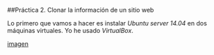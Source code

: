##Práctica 2. Clonar la información de un sitio web



Lo primero que vamos a hacer es instalar *Ubuntu server 14.04* en dos máquinas virtuales. Yo he usado *VirtualBox*.

[imagen](https://github.com/Maverick94/swap1516/blob/master/practica2/imagenes/M1C1.png)